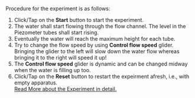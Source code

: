 Procedure for the experiment is as follows:

1. Click/Tap on the **Start** button to start the experiment.
2. The water shall start flowing through the flow channel. The level in the Piezometer tubes shall start rising.
3. Eventually the water will reach the maximum height for each tube.
4. Try to change the flow speed by using **Control flow speed** glider. Bringing the glider to the left will slow down the water flow whereas bringing it to the right will speed it up!
5. The **Control flow speed** glider is dynamic and can be changed midway when the water is filling up too. 
6. Click/Tap on the **Reset** button to restart the expeirment afresh, i.e., with empty apparatus.  
[Read More about the Experiment in detail.](docs/1.Bernoullis_experiment.pdf)
